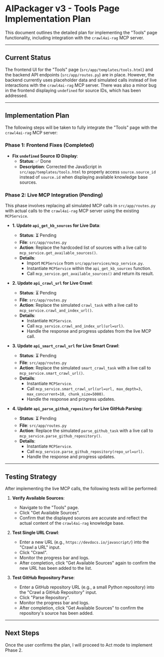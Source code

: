 # AIPackager v3 - Tools Page Implementation Plan

This document outlines the detailed plan for implementing the "Tools" page functionality, including integration with the `crawl4ai-rag` MCP server.

---

## Current Status

The frontend UI for the "Tools" page (`src/app/templates/tools.html`) and the backend API endpoints (`src/app/routes.py`) are in place. However, the backend currently uses placeholder data and simulated calls instead of live interactions with the `crawl4ai-rag` MCP server. There was also a minor bug in the frontend displaying `undefined` for source IDs, which has been addressed.

---

## Implementation Plan

The following steps will be taken to fully integrate the "Tools" page with the `crawl4ai-rag` MCP server:

### Phase 1: Frontend Fixes (Completed)

*   **Fix `undefined` Source ID Display**:
    *   **Status**: ✅ Done
    *   **Description**: Corrected the JavaScript in `src/app/templates/tools.html` to properly access `source.source_id` instead of `source.id` when displaying available knowledge base sources.

### Phase 2: Live MCP Integration (Pending)

This phase involves replacing all simulated MCP calls in `src/app/routes.py` with actual calls to the `crawl4ai-rag` MCP server using the existing `MCPService`.

*   **1. Update `api_get_kb_sources` for Live Data**:
    *   **Status**: ⏳ Pending
    *   **File**: `src/app/routes.py`
    *   **Action**: Replace the hardcoded list of sources with a live call to `mcp_service.get_available_sources()`.
    *   **Details**:
        *   Import `MCPService` from `src/app/services/mcp_service.py`.
        *   Instantiate `MCPService` within the `api_get_kb_sources` function.
        *   Call `mcp_service.get_available_sources()` and return its result.

*   **2. Update `api_crawl_url` for Live Crawl**:
    *   **Status**: ⏳ Pending
    *   **File**: `src/app/routes.py`
    *   **Action**: Replace the simulated `crawl_task` with a live call to `mcp_service.crawl_and_index_url()`.
    *   **Details**:
        *   Instantiate `MCPService`.
        *   Call `mcp_service.crawl_and_index_url(url=url)`.
        *   Handle the response and progress updates from the live MCP call.

*   **3. Update `api_smart_crawl_url` for Live Smart Crawl**:
    *   **Status**: ⏳ Pending
    *   **File**: `src/app/routes.py`
    *   **Action**: Replace the simulated `smart_crawl_task` with a live call to `mcp_service.smart_crawl_url()`.
    *   **Details**:
        *   Instantiate `MCPService`.
        *   Call `mcp_service.smart_crawl_url(url=url, max_depth=3, max_concurrent=10, chunk_size=5000)`.
        *   Handle the response and progress updates.

*   **4. Update `api_parse_github_repository` for Live GitHub Parsing**:
    *   **Status**: ⏳ Pending
    *   **File**: `src/app/routes.py`
    *   **Action**: Replace the simulated `parse_github_task` with a live call to `mcp_service.parse_github_repository()`.
    *   **Details**:
        *   Instantiate `MCPService`.
        *   Call `mcp_service.parse_github_repository(repo_url=url)`.
        *   Handle the response and progress updates.

---

## Testing Strategy

After implementing the live MCP calls, the following tests will be performed:

1.  **Verify Available Sources**:
    *   Navigate to the "Tools" page.
    *   Click "Get Available Sources".
    *   Confirm that the displayed sources are accurate and reflect the actual content of the `crawl4ai-rag` knowledge base.

2.  **Test Single URL Crawl**:
    *   Enter a new URL (e.g., `https://devdocs.io/javascript/`) into the "Crawl a URL" input.
    *   Click "Crawl".
    *   Monitor the progress bar and logs.
    *   After completion, click "Get Available Sources" again to confirm the new URL has been added to the list.

3.  **Test GitHub Repository Parse**:
    *   Enter a GitHub repository URL (e.g., a small Python repository) into the "Crawl a GitHub Repository" input.
    *   Click "Parse Repository".
    *   Monitor the progress bar and logs.
    *   After completion, click "Get Available Sources" to confirm the repository's source has been added.

---

## Next Steps

Once the user confirms the plan, I will proceed to Act mode to implement Phase 2.
